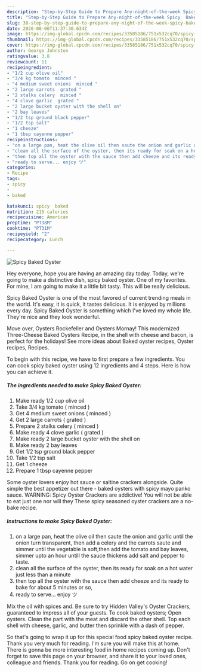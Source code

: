 ```yaml
---
description: "Step-by-Step Guide to Prepare Any-night-of-the-week Spicy  Baked  Oyster"
title: "Step-by-Step Guide to Prepare Any-night-of-the-week Spicy  Baked  Oyster"
slug: 38-step-by-step-guide-to-prepare-any-night-of-the-week-spicy-baked-oyster
date: 2020-08-06T11:37:30.634Z
image: https://img-global.cpcdn.com/recipes/33585186/751x532cq70/spicy-baked-oyster-recipe-main-photo.jpg
thumbnail: https://img-global.cpcdn.com/recipes/33585186/751x532cq70/spicy-baked-oyster-recipe-main-photo.jpg
cover: https://img-global.cpcdn.com/recipes/33585186/751x532cq70/spicy-baked-oyster-recipe-main-photo.jpg
author: George Johnston
ratingvalue: 3.8
reviewcount: 11
recipeingredient:
- "1/2 cup olive oil"
- "3/4 kg tomato  minced "
- "4 medium sweet onions  minced "
- "2 large carrots  grated "
- "2 stalks celery  minced "
- "4 clove garlic  grated "
- "2 large bucket oyster with the shell on"
- "2 bay leaves"
- "1/2 tsp ground black pepper"
- "1/2 tsp salt"
- "1 cheeze"
- "1 tbsp cayenne pepper"
recipeinstructions:
- "on a large pan, heat the olive oil then saute the onion and garlic until the onion turn transparent, then add a celery and the carrots saute and simmer until the vegetable is soft,then add the tomato and bay leaves, simmer upto an hour untill the sauce thickens add salt and pepper to taste."
- "clean all the surface of the oyster, then its ready for soak on a hot water just less than a minute"
- "then top all the oyster with the sauce then add cheeze and its ready to bake for about 5 minutes or so,"
- "ready to serve... enjoy ツ"
categories:
- Recipe
tags:
- spicy
- 
- baked

katakunci: spicy  baked 
nutrition: 215 calories
recipecuisine: American
preptime: "PT38M"
cooktime: "PT31M"
recipeyield: "2"
recipecategory: Lunch

---
```



![Spicy  Baked  Oyster](https://img-global.cpcdn.com/recipes/33585186/751x532cq70/spicy-baked-oyster-recipe-main-photo.jpg)

Hey everyone, hope you are having an amazing day today. Today, we're going to make a distinctive dish, spicy  baked  oyster. One of my favorites. For mine, I am going to make it a little bit tasty. This will be really delicious.

Spicy  Baked  Oyster is one of the most favored of current trending meals in the world. It's easy, it is quick, it tastes delicious. It is enjoyed by millions every day. Spicy  Baked  Oyster is something which I've loved my whole life. They're nice and they look wonderful.

Move over, Oysters Rockefeller and Oysters Mornay! This modernized Three-Cheese Baked Oysters Recipe, in the shell with cheese and bacon, is perfect for the holidays! See more ideas about Baked oyster recipes, Oyster recipes, Recipes.


To begin with this recipe, we have to first prepare a few ingredients. You can cook spicy  baked  oyster using 12 ingredients and 4 steps. Here is how you can achieve it.

<!--inarticleads1-->

##### The ingredients needed to make Spicy  Baked  Oyster:

1. Make ready 1/2 cup olive oil
1. Take 3/4 kg tomato ( minced )
1. Get 4 medium sweet onions ( minced )
1. Get 2 large carrots ( grated )
1. Prepare 2 stalks celery ( minced )
1. Make ready 4 clove garlic ( grated )
1. Make ready 2 large bucket oyster with the shell on
1. Make ready 2 bay leaves
1. Get 1/2 tsp ground black pepper
1. Take 1/2 tsp salt
1. Get 1 cheeze
1. Prepare 1 tbsp cayenne pepper


Some oyster lovers enjoy hot sauce or saltine crackers alongside. Quite simple the best appetizer out there - baked oysters with spicy mayo panko sauce. WARNING: Spicy Oyster Crackers are addictive! You will not be able to eat just one nor will they These spicy seasoned oyster crackers are a no-bake recipe. 

<!--inarticleads2-->

##### Instructions to make Spicy  Baked  Oyster:

1. on a large pan, heat the olive oil then saute the onion and garlic until the onion turn transparent, then add a celery and the carrots saute and simmer until the vegetable is soft,then add the tomato and bay leaves, simmer upto an hour untill the sauce thickens add salt and pepper to taste.
1. clean all the surface of the oyster, then its ready for soak on a hot water just less than a minute
1. then top all the oyster with the sauce then add cheeze and its ready to bake for about 5 minutes or so,
1. ready to serve... enjoy ツ


Mix the oil with spices and. Be sure to try Hidden Valley&#39;s Oyster Crackers, guaranteed to impress all of your guests. To cook baked oysters; Open oysters. Clean the part with the meat and discard the other shell. Top each shell with cheese, garlic, and butter then sprinkle with a dash of pepper. 

So that's going to wrap it up for this special food spicy  baked  oyster recipe. Thank you very much for reading. I'm sure you will make this at home. There is gonna be more interesting food in home recipes coming up. Don't forget to save this page on your browser, and share it to your loved ones, colleague and friends. Thank you for reading. Go on get cooking!
